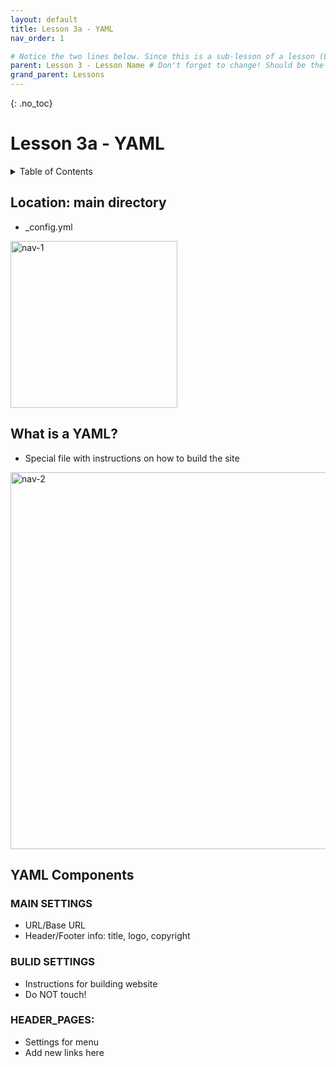 ```yaml
---
layout: default
title: Lesson 3a - YAML
nav_order: 1

# Notice the two lines below. Since this is a sub-lesson of a lesson (Lesson 3a), it's parent is lesson 3 and it's grandparent is Lessons. Make sure to include this if you decide to have sub-lessons. 
parent: Lesson 3 - Lesson Name # Don't forget to change! Should be the title of your parent lesson.
grand_parent: Lessons 
---
```


{: .no_toc}  
# Lesson 3a - YAML

<details markdown="block" class="toc">
  <summary>
    Table of Contents
  </summary>
  {: .text-delta }
- TOC
{:toc}
</details>

## Location: main directory
- _config.yml

<img width="267" alt="nav-1" src="https://github.com/SpokenWebAlberta/sandbox/assets/13421476/26df9ebd-3ca9-4b12-a786-e1dc59fecdd8">

## What is a YAML?

- Special file with instructions on how to build the site

<img width="603" alt="nav-2" src="https://github.com/SpokenWebAlberta/sandbox/assets/13421476/2d5ec972-2541-4ebe-89a9-47f9d5753648">

## YAML Components

### MAIN SETTINGS
- URL/Base URL
- Header/Footer info: title, logo, copyright

### BULID SETTINGS
- Instructions for building website
- Do NOT touch!

### HEADER_PAGES:
- Settings for menu
- Add new links here
